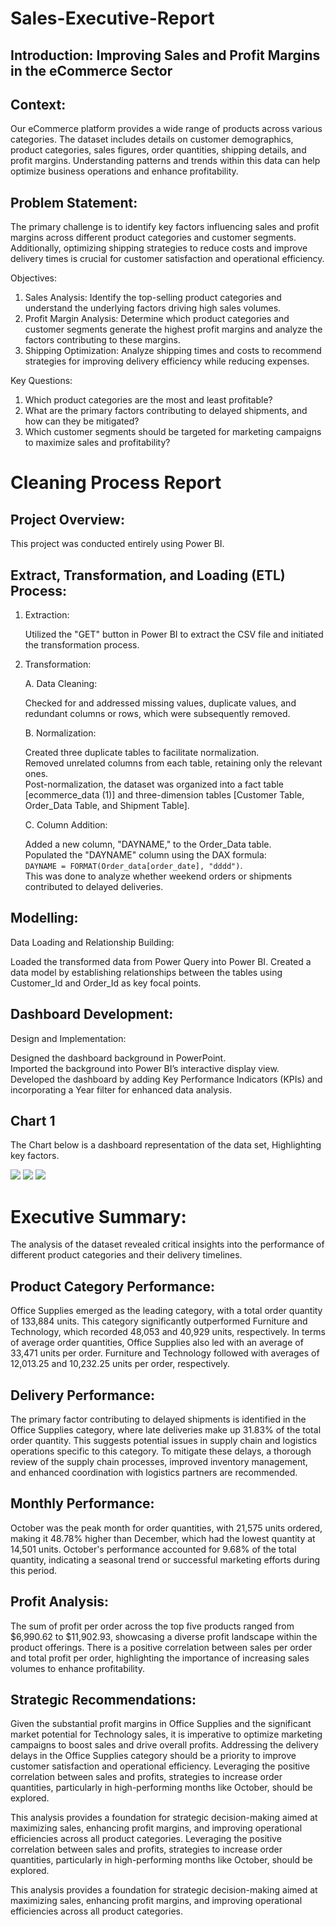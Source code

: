 # Sales-Executive-Report 

## Introduction: Improving Sales and Profit Margins in the eCommerce Sector

## Context:
Our eCommerce platform provides a wide range of products across various categories. The dataset includes details on customer demographics, product categories, sales figures, order quantities, shipping details, and profit margins. Understanding patterns and trends within this data can help optimize business operations and enhance profitability.

## Problem Statement:
The primary challenge is to identify key factors influencing sales and profit margins across different product categories and customer segments. Additionally, optimizing shipping strategies to reduce costs and improve delivery times is crucial for customer satisfaction and operational efficiency.

Objectives:
1. Sales Analysis: Identify the top-selling product categories and understand the underlying factors driving high sales volumes.
2. Profit Margin Analysis: Determine which product categories and customer segments generate the highest profit margins and analyze the factors contributing to these margins.
3. Shipping Optimization: Analyze shipping times and costs to recommend strategies for improving delivery efficiency while reducing expenses.

Key Questions:
1. Which product categories are the most and least profitable?
2. What are the primary factors contributing to delayed shipments, and how can they be mitigated?
3. Which customer segments should be targeted for marketing campaigns to maximize sales and profitability?


# Cleaning Process Report

## Project Overview:
This project was conducted entirely using Power BI.

## Extract, Transformation, and Loading (ETL) Process:		

1. Extraction:
   
   Utilized the "GET" button in Power BI to extract the CSV file and initiated the transformation process.

2. Transformation:

   A. Data Cleaning:
   
    Checked for and addressed missing values, duplicate values, and redundant columns or rows, which were subsequently removed.
 
   B. Normalization:
   								     
   Created three duplicate tables to facilitate normalization.			    
   Removed unrelated columns from each table, retaining only the relevant ones.           
   Post-normalization, the dataset was organized into a fact table [ecommerce_data (1)] and three-dimension tables [Customer Table, Order_Data Table, and Shipment Table].
 
    C. Column Addition:     								        

    Added a new column, "DAYNAME," to the Order_Data table.			   
    Populated the "DAYNAME" column using the DAX formula: 			
    `DAYNAME = FORMAT(Order_data[order_date], "dddd")`. 		               
   This was done to analyze whether weekend orders or shipments contributed to delayed deliveries.

## Modelling:
  
  Data Loading and Relationship Building:   
  
  Loaded the transformed data from Power Query into Power BI.
  Created a data model by establishing relationships between the tables using Customer_Id and Order_Id as key focal points.

## Dashboard Development:

  Design and Implementation:	
  
  Designed the dashboard background in PowerPoint.					
  Imported the background into Power BI’s interactive display view.	               
  Developed the dashboard by adding Key Performance Indicators (KPIs) and incorporating a Year filter for enhanced data analysis.


## Chart 1
The Chart below is a dashboard representation of the data set, Highlighting key factors.

![](project_Ecomm_screenshot.png)
![](RelationshipDiagram.png)
![](TransformTable.png)

# Executive Summary:

The analysis of the dataset revealed critical insights into the performance of different product categories and their delivery timelines. 
## Product Category Performance:
Office Supplies emerged as the leading category, with a total order quantity of 133,884 units. This category significantly outperformed Furniture and Technology, which recorded 48,053 and 40,929 units, respectively. 
In terms of average order quantities, Office Supplies also led with an average of 33,471 units per order. Furniture and Technology followed with averages of 12,013.25 and 10,232.25 units per order, respectively.
## Delivery Performance:
The primary factor contributing to delayed shipments is identified in the Office Supplies category, where late deliveries make up 31.83% of the total order quantity. This suggests potential issues in supply chain and logistics operations specific to this category. To mitigate these delays, a thorough review of the supply chain processes, improved inventory management, and enhanced coordination with logistics partners are recommended.
## Monthly Performance:
October was the peak month for order quantities, with 21,575 units ordered, making it 48.78% higher than December, which had the lowest quantity at 14,501 units. October's performance accounted for 9.68% of the total quantity, indicating a seasonal trend or successful marketing efforts during this period.
## Profit Analysis:
The sum of profit per order across the top five products ranged from $6,990.62 to $11,902.93, showcasing a diverse profit landscape within the product offerings.
There is a positive correlation between sales per order and total profit per order, highlighting the importance of increasing sales volumes to enhance profitability.
## Strategic Recommendations:
Given the substantial profit margins in Office Supplies and the significant market potential for Technology sales, it is imperative to optimize marketing campaigns to boost sales and drive overall profits.
Addressing the delivery delays in the Office Supplies category should be a priority to improve customer satisfaction and operational efficiency. 
Leveraging the positive correlation between sales and profits, strategies to increase order quantities, particularly in high-performing months like October, should be explored.

This analysis provides a foundation for strategic decision-making aimed at maximizing sales, enhancing profit margins, and improving operational efficiencies across all product categories.
Leveraging the positive correlation between sales and profits, strategies to increase order quantities, particularly in high-performing months like October, should be explored.

This analysis provides a foundation for strategic decision-making aimed at maximizing sales, enhancing profit margins, and improving operational efficiencies across all product categories.



